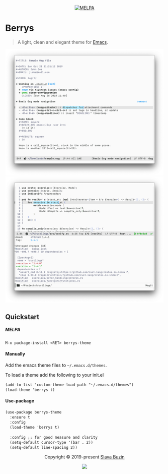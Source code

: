 <p align="center"><a href="https://melpa.org/#/berrys-theme"><img alt="MELPA" src="https://melpa.org/packages/berrys-theme-badge.svg"/></a></p>

# Berrys

> A light, clean and elegant theme for [Emacs](https://www.gnu.org/software/emacs/).

![Screenshot1](assets/org-mode.png)
![Screenshot1](assets/rust-mode.png)

## Quickstart

##### MELPA

`M-x package-install <RET> berrys-theme`

#### Manually

Add the emacs theme files to `~/.emacs.d/themes`.

To load a theme add the following to your init.el

```
(add-to-list 'custom-theme-load-path "~/.emacs.d/themes")
(load-theme 'berrys t)
```

#### Use-package

```
(use-package berrys-theme
  :ensure t
  :config
  (load-theme 'berrys t)

  :config ;; for good measure and clarity
  (setq-default cursor-type '(bar . 2))
  (setq-default line-spacing 2))
```

<p align="center">Copyright &copy; 2019-present <a href="mailto:v8v.buzin@gmail.com">Slava Buzin</a></p>

<p align="center"><a href="https://github.com/vbuzin/berrys-theme/blob/master/LICENSE"><img src="https://img.shields.io/static/v1.svg?style=flat&label=License&message=MIT&logoColor=eceff4&logo=github&colorA=2C302E&colorB=1098F7"/></a></p>
